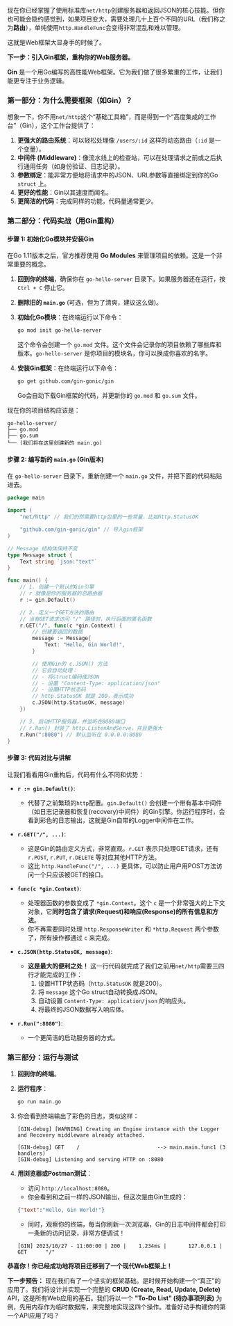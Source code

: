 现在你已经掌握了使用标准库`net/http`创建服务器和返回JSON的核心技能。但你也可能会隐约感觉到，如果项目变大，需要处理几十上百个不同的URL（我们称之为**路由**），单纯使用`http.HandleFunc`会变得非常混乱和难以管理。

这就是Web框架大显身手的时候了。

**下一步：引入Gin框架，重构你的Web服务器。**

**Gin** 是一个用Go编写的高性能Web框架。它为我们做了很多繁重的工作，让我们能更专注于业务逻辑。

### 第一部分：为什么需要框架（如Gin）？

想象一下，你不用`net/http`这个“基础工具箱”，而是得到一个“高度集成的工作台”（Gin），这个工作台提供了：

1.  **更强大的路由系统**：可以轻松处理像 `/users/:id` 这样的动态路由（`:id` 是一个变量）。
2.  **中间件 (Middleware)**：像流水线上的检查站，可以在处理请求之前或之后执行通用任务（如身份验证、日志记录）。
3.  **参数绑定**：能非常方便地将请求中的JSON、URL参数等直接绑定到你的Go `struct` 上。
4.  **更好的性能**：Gin以其速度而闻名。
5.  **更简洁的代码**：完成同样的功能，代码量通常更少。

### 第二部分：代码实战（用Gin重构）

#### 步骤 1: 初始化Go模块并安装Gin

在Go 1.11版本之后，官方推荐使用 **Go Modules** 来管理项目的依赖。这是一个非常重要的概念。

1.  **回到你的终端**，确保你在 `go-hello-server` 目录下。如果服务器还在运行，按 `Ctrl + C` 停止它。
2.  **删除旧的 `main.go`** (可选，但为了清爽，建议这么做)。
3.  **初始化Go模块**：在终端运行以下命令：
    ```bash
    go mod init go-hello-server
    ```
    这个命令会创建一个 `go.mod` 文件。这个文件会记录你的项目依赖了哪些库和版本。`go-hello-server` 是你项目的模块名，你可以换成你喜欢的名字。

4.  **安装Gin框架**：在终端运行以下命令：
    ```bash
    go get github.com/gin-gonic/gin
    ```
    Go会自动下载Gin框架的代码，并更新你的 `go.mod` 和 `go.sum` 文件。

现在你的项目结构应该是：
```
go-hello-server/
├── go.mod
├── go.sum
└── (我们将在这里创建新的 main.go)
```

#### 步骤 2: 编写新的 `main.go` (Gin版本)

在 `go-hello-server` 目录下，重新创建一个 `main.go` 文件，并把下面的代码粘贴进去。

```go
package main

import (
	"net/http" // 我们仍然需要http包里的一些常量，比如http.StatusOK

	"github.com/gin-gonic/gin" // 导入gin框架
)

// Message 结构体保持不变
type Message struct {
	Text string `json:"text"`
}

func main() {
	// 1. 创建一个默认的Gin引擎
	// r 就像是你的服务器的总路由器
	r := gin.Default()

	// 2. 定义一个GET方法的路由
	// 当有GET请求访问 "/" 路径时，执行后面的匿名函数
	r.GET("/", func(c *gin.Context) {
		// 创建要返回的数据
		message := Message{
			Text: "Hello, Gin World!",
		}

		// 使用Gin的 c.JSON() 方法
		// 它会自动处理：
		// - 将struct编码成JSON
		// - 设置 "Content-Type: application/json"
		// - 设置HTTP状态码
		// http.StatusOK 就是 200，表示成功
		c.JSON(http.StatusOK, message)
	})

	// 3. 启动HTTP服务器，并监听在8080端口
	// r.Run() 封装了 http.ListenAndServe，并且更强大
	r.Run(":8080") // 默认监听在 0.0.0.0:8080
}
```

#### 步骤 3: 代码对比与讲解

让我们看看用Gin重构后，代码有什么不同和优势：

*   **`r := gin.Default()`**:
    *   代替了之前繁琐的`http`配置。`gin.Default()` 会创建一个带有基本中间件（如日志记录器和恢复(recovery)中间件）的Gin引擎。你运行程序时，会看到彩色的日志输出，这就是Gin自带的Logger中间件在工作。

*   **`r.GET("/", ...)`**:
    *   这是Gin的路由定义方式，非常直观。`r.GET` 表示只处理GET请求，还有 `r.POST`, `r.PUT`, `r.DELETE` 等对应其他HTTP方法。
    *   这比 `http.HandleFunc("/", ...)` 更具体，可以防止用户用POST方法访问一个只应该被GET的接口。

*   **`func(c *gin.Context)`**:
    *   处理器函数的参数变成了 `*gin.Context`。这个 `c` 是一个非常强大的上下文对象，它**同时包含了请求(Request)和响应(Response)的所有信息和方法**。
    *   你不再需要同时处理 `http.ResponseWriter` 和 `*http.Request` 两个参数了，所有操作都通过 `c` 来完成。

*   **`c.JSON(http.StatusOK, message)`**:
    *   **这是最大的便利之处！** 这一行代码就完成了我们之前用`net/http`需要三四行才能完成的工作：
        1.  设置HTTP状态码（`http.StatusOK` 就是200）。
        2.  将 `message` 这个Go struct自动转换成JSON。
        3.  自动设置 `Content-Type: application/json` 的响应头。
        4.  将最终的JSON数据写入响应体。

*   **`r.Run(":8080")`**:
    *   一个更简洁的启动服务器的方式。

### 第三部分：运行与测试

1.  **回到你的终端**。
2.  **运行程序**：
    ```bash
    go run main.go
    ```
3.  你会看到终端输出了彩色的日志，类似这样：
    ```
    [GIN-debug] [WARNING] Creating an Engine instance with the Logger and Recovery middleware already attached.

    [GIN-debug] GET    /                         --> main.main.func1 (3 handlers)
    [GIN-debug] Listening and serving HTTP on :8080
    ```

4.  **用浏览器或Postman测试**：
    *   访问 `http://localhost:8080`。
    *   你会看到和之前一样的JSON输出，但这次是由Gin生成的：
    ```json
    {"text":"Hello, Gin World!"}
    ```
    *   同时，观察你的终端，每当你刷新一次浏览器，Gin的日志中间件都会打印一条新的访问记录，非常方便调试！
    ```
    [GIN] 2023/10/27 - 11:00:00 | 200 |    1.234ms |       127.0.0.1 | GET      "/"
    ```

**恭喜你！你已经成功地将项目迁移到了一个现代Web框架上！**

**下一步预告：**
现在我们有了一个坚实的框架基础。是时候开始构建一个“真正”的应用了。我们将设计并实现一个完整的 **CRUD (Create, Read, Update, Delete)** API，这是所有Web应用的基石。我们将以一个 **"To-Do List" (待办事项列表)** 为例，先用内存作为临时数据库，来完整地实现这四个操作。准备好动手构建你的第一个API应用了吗？